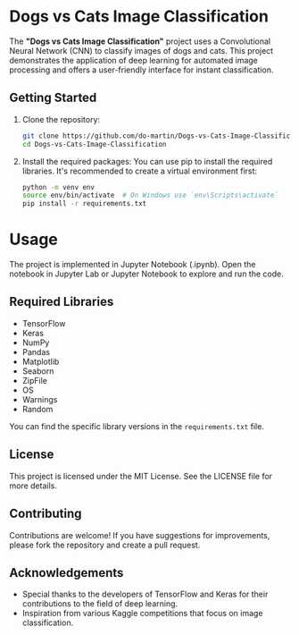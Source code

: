 # Dogs vs Cats Image Classification

The **"Dogs vs Cats Image Classification"** project uses a Convolutional Neural Network (CNN) to classify images of dogs and cats. This project demonstrates the application of deep learning for automated image processing and offers a user-friendly interface for instant classification.

## Getting Started

1. Clone the repository:
   ```bash
   git clone https://github.com/do-martin/Dogs-vs-Cats-Image-Classification.git
   cd Dogs-vs-Cats-Image-Classification

2. Install the required packages: You can use pip to install the required libraries. It's recommended to create a virtual environment first:
    ```bash
    python -m venv env
    source env/bin/activate  # On Windows use `env\Scripts\activate`
    pip install -r requirements.txt

# Usage
The project is implemented in Jupyter Notebook (.ipynb). Open the notebook in Jupyter Lab or Jupyter Notebook to explore and run the code.

## Required Libraries
- TensorFlow
- Keras
- NumPy
- Pandas
- Matplotlib
- Seaborn
- ZipFile
- OS
- Warnings
- Random

You can find the specific library versions in the `requirements.txt` file.

## License
This project is licensed under the MIT License. See the LICENSE file for more details.

## Contributing
Contributions are welcome! If you have suggestions for improvements, please fork the repository and create a pull request.

## Acknowledgements
- Special thanks to the developers of TensorFlow and Keras for their contributions to the field of deep learning.
- Inspiration from various Kaggle competitions that focus on image classification.

